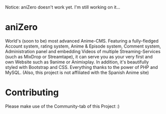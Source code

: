 Notice: aniZero doesn't work yet. I'm still working on it...

# aniZero
World's (soon to be) most advanced Anime-CMS. Featuring a fully-fledged Account system, rating system, Anime &amp; Episode system, Comment system, Administration panel and embedding Videos of multiple Streaming-Services (such as MixDrop or Streamtape), it can serve you as your very first and own Website such as 9anime or Animixplay. In addition, it's beautifully styled with Bootstrap and CSS. Everything thanks to the power of PHP and MySQL. (Also, this project is not affiliated with the Spanish Anime site)

# Contributing
Please make use of the Community-tab of this Project :)
